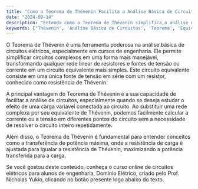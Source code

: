 ```yaml
---
title: "Como o Teorema de Thévenin Facilita a Análise Básica de Circuitos?"
date: "2024-09-14"
description: "Entenda como o Teorema de Thévenin simplifica a análise de circuitos elétricos, permitindo uma abordagem mais eficiente e intuitiva."
keywords: ['Thévenin', 'Análise Básica de Circuitos', 'Teorema', 'Equivalente']
---
```


O Teorema de Thévenin é uma ferramenta poderosa na análise básica de circuitos elétricos, especialmente em cursos de engenharia. Ele permite simplificar circuitos complexos em uma forma mais manejável, transformando qualquer rede linear de resistores e fontes de tensão ou corrente em um circuito equivalente mais simples. Este circuito equivalente consiste em uma única fonte de tensão em série com um resistor, conhecido como resistência de Thévenin.

A principal vantagem do Teorema de Thévenin é a sua capacidade de facilitar a análise de circuitos, especialmente quando se deseja estudar o efeito de uma carga variável conectada ao circuito. Ao substituir uma rede complexa por seu equivalente de Thévenin, podemos facilmente calcular a corrente ou a tensão em diferentes pontos do circuito sem a necessidade de resolver o circuito inteiro repetidamente.

Além disso, o Teorema de Thévenin é fundamental para entender conceitos como a transferência de potência máxima, onde a resistência de carga é ajustada para igualar a resistência de Thévenin, maximizando a potência transferida para a carga.

Se você gostou deste conteúdo, conheça o curso online de circuitos elétricos para alunos de engenharia, Domínio Elétrico, criado pelo Prof. Nicholas Yukio, clicando no botão presente logo abaixo do texto.